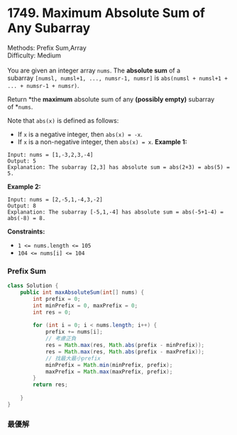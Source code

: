 # 1749. Maximum Absolute Sum of Any Subarray  

  Methods: Prefix Sum,Array </br> Difficulty: Medium </br> </br>You are given an integer array `nums`. The **absolute sum** of a subarray `[numsl, numsl+1, ..., numsr-1, numsr]` is `abs(numsl + numsl+1 + ... + numsr-1 + numsr)`.

Return *the ****maximum**** absolute sum of any ****(possibly empty)**** subarray of *`nums`.

Note that `abs(x)` is defined as follows:

- If `x` is a negative integer, then `abs(x) = -x`.
- If `x` is a non-negative integer, then `abs(x) = x`.
**Example 1:**

```plain text
Input: nums = [1,-3,2,3,-4]
Output: 5
Explanation: The subarray [2,3] has absolute sum = abs(2+3) = abs(5) = 5.
```

**Example 2:**

```plain text
Input: nums = [2,-5,1,-4,3,-2]
Output: 8
Explanation: The subarray [-5,1,-4] has absolute sum = abs(-5+1-4) = abs(-8) = 8.
```

**Constraints:**

- `1 <= nums.length <= 105`
- `104 <= nums[i] <= 104`
### Prefix Sum

```java
class Solution {
    public int maxAbsoluteSum(int[] nums) {
        int prefix = 0;
        int minPrefix = 0, maxPrefix = 0;
        int res = 0;
        
        for (int i = 0; i < nums.length; i++) {
            prefix += nums[i];
            // 考慮正負
            res = Math.max(res, Math.abs(prefix - minPrefix));
            res = Math.max(res, Math.abs(prefix - maxPrefix));
            // 找最大最小prefix
            minPrefix = Math.min(minPrefix, prefix);
            maxPrefix = Math.max(maxPrefix, prefix);
        }
        return res;
    
    }
}
```

### 最優解



